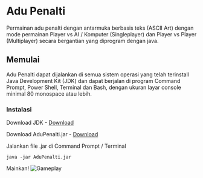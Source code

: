 # Adu Penalti
Permainan adu penalti dengan antarmuka berbasis teks (ASCII Art) dengan mode permainan Player vs AI / Komputer (Singleplayer) dan Player vs Player (Multiplayer) secara bergantian yang diprogram dengan java. 

## Memulai
Adu Penalti dapat dijalankan di semua sistem operasi yang telah terinstall Java Development Kit (JDK) dan dapat berjalan di program Command Prompt, Power Shell, Terminal dan Bash, dengan ukuran layar console minimal 80 monospace atau lebih.

### Instalasi
Download JDK - [Download](http://www.oracle.com/technetwork/java/javase/downloads/index.html)


Download AduPenalti.jar - [Download](https://github.com/fardhanardhi/AduPenalti2/raw/master/File/AduPenalti.jar)


Jalankan file .jar di Command Prompt / Terminal
```
java -jar AduPenalti.jar
```
Mainkan!
![Gameplay](https://github.com/fardhanardhi/AduPenalti2/blob/master/File/ss.png?raw=true "Adu Penalti Gameplay")
